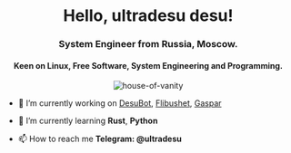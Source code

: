 <h1 align="center">Hello, ultradesu desu!</h1>
<h3 align="center">System Engineer from Russia, Moscow.</h3>
<h4 align="center">Keen on Linux, Free Software, System Engineering and Programming.</h3>

<p align="center"> <img src="https://komarev.com/ghpvc/?username=house-of-vanity&label=Visitors&color=0e75b6&style=flat-square" alt="house-of-vanity" /> </p>

- 🔭 I’m currently working on [DesuBot](https://github.com/house-of-vanity/desubot), [Flibushet](https://github.com/house-of-vanity/flibushet), [Gaspar](https://github.com/house-of-vanity/gaspar)

- 🌱 I’m currently learning **Rust**, **Python**

- 📫 How to reach me **Telegram: @ultradesu**
